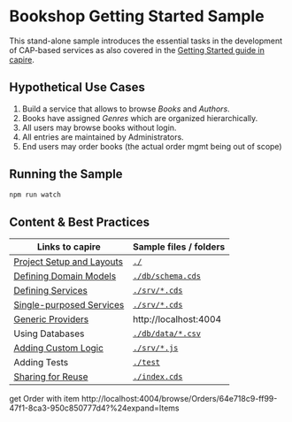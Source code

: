 # Bookshop Getting Started Sample

This stand-alone sample introduces the essential tasks in the development of CAP-based services as also covered in the [Getting Started guide in capire](https://cap.cloud.sap/docs/get-started/in-a-nutshell).

## Hypothetical Use Cases

1. Build a service that allows to browse _Books_ and _Authors_.
2. Books have assigned _Genres_ which are organized hierarchically.
3. All users may browse books without login.
4. All entries are maintained by Administrators.
5. End users may order books (the actual order mgmt being out of scope)

## Running the Sample

```sh
npm run watch
```

## Content & Best Practices

| Links to capire                                                                                           | Sample files / folders               |
| --------------------------------------------------------------------------------------------------------- | ------------------------------------ |
| [Project Setup and Layouts](https://cap.cloud.sap/docs/get-started/projects#sharing-and-reusing-content)  | [`./`](./)                           |
| [Defining Domain Models](https://cap.cloud.sap/docs/guides/domain-models)                                 | [`./db/schema.cds`](./db/schema.cds) |
| [Defining Services](https://cap.cloud.sap/docs/guides/providing-services)                                 | [`./srv/*.cds`](./srv)               |
| [Single-purposed Services](https://cap.cloud.sap/docs/guides/providing-services#single-purposed-services) | [`./srv/*.cds`](./srv)               |
| [Generic Providers](https://cap.cloud.sap/docs/guides/providing-services)                                  | http://localhost:4004                |
| Using Databases                                            | [`./db/data/*.csv`](./db/data)       |
| [Adding Custom Logic](https://cap.cloud.sap/docs/guides/service-impl)                                     | [`./srv/*.js`](./srv)                |
| Adding Tests                                                 | [`./test`](./test)                   |
| [Sharing for Reuse](https://cap.cloud.sap/docs/get-started/projects#sharing-and-reusing-content)          | [`./index.cds`](./index.cds)         |


get Order with item
http://localhost:4004/browse/Orders/64e718c9-ff99-47f1-8ca3-950c850777d4?%24expand=Items

